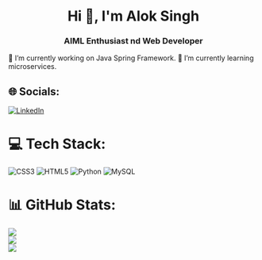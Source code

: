 
<!--
**2004-AlokSINGH/2004-AlokSINGH** is a ✨ _special_ ✨ repository because its `README.md` (this file) appears on your GitHub profile.

Here are some ideas to get you started:

🔭 I’m currently working on Java Spring Framework
🌱 I’m currently learning microservices
- 👯 I’m looking to collaborate on ...
- 🤔 I’m looking for help with ...
- 💬 Ask me about ...
- 📫 How to reach me: ...
- 😄 Pronouns: ...
- ⚡ Fun fact: ...
-->

<h1 align="center">Hi 👋, I'm Alok Singh</h1>
<h3 align="center">AIML Enthusiast nd Web Developer</h3>
🔭 I’m currently working on Java Spring Framework.
🌱 I’m currently learning microservices.

## 🌐 Socials:
[![LinkedIn](https://img.shields.io/badge/LinkedIn-%230077B5.svg?logo=linkedin&logoColor=white)](https://www.linkedin.com/in/alok-singh-2b6547228/)
<!---[![Twitter](https://img.shields.io/badge/Twitter-%231DA1F2.svg?logo=Twitter&logoColor=white)]() -->

# 💻 Tech Stack:
![CSS3](https://img.shields.io/badge/css3-%231572B6.svg?style=plastic&logo=css3&logoColor=white) ![HTML5](https://img.shields.io/badge/html5-%23E34F26.svg?style=plastic&logo=html5&logoColor=white)  ![Python](https://img.shields.io/badge/python-3670A0?style=plastic&logo=python&logoColor=ffdd54) ![MySQL](https://img.shields.io/badge/mysql-%2300f.svg?style=plastic&logo=mysql&logoColor=white)

# 📊 GitHub Stats:
![](https://github-readme-stats.vercel.app/api?username=2004-AlokSINGH&theme=bear&hide_border=true&include_all_commits=false&count_private=false)<br/>
![](https://github-readme-streak-stats.herokuapp.com/?user=2004-AlokSINGH&theme=bear&hide_border=true)<br/>
![](https://github-readme-stats.vercel.app/api/top-langs/?username=2004-AlokSINGH&theme=bear&hide_border=true&include_all_commits=false&count_private=false&layout=compact)

